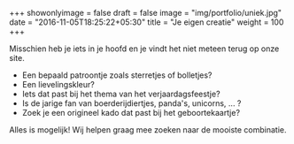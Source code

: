 +++
showonlyimage = false
draft = false
image = "img/portfolio/uniek.jpg"
date = "2016-11-05T18:25:22+05:30"
title = "Je eigen creatie"
weight = 100
+++
<!--more-->
Misschien heb je iets in je hoofd en je vindt het niet meteen terug op onze site.
* Een bepaald patroontje zoals sterretjes of bolletjes?
* Een lievelingskleur?
* Iets dat past bij het thema van het verjaardagsfeestje? 
* Is de jarige fan van boerderijdiertjes, panda's, unicorns, ... ?
* Zoek je een origineel kado dat past bij het geboortekaartje? 

Alles is mogelijk! Wij helpen graag mee zoeken naar de mooiste combinatie.



